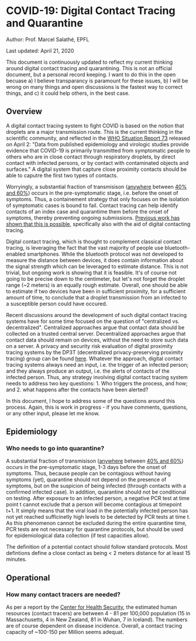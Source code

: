 # COVID-19: Digital Contact Tracing and Quarantine

Author: Prof. Marcel Salathé, EPFL

Last updated: April 21, 2020

This document is continuously updated to reflect my current thinking around digital contact tracing and quarantining. This is not an official document, but a personal record keeping. I want to do this in the open becuase a) I believe transparancy is paramount for these issues, b) I will be wrong on many things and open discussions is the fastest way to correct things, and c) it could help others, in the best case.

## Overview
A digital contact tracing system to fight COVID is based on the notion that droplets are a major transmission route. This is the current thinking in the scientific community, and reflected in the [WHO Situation Report 73](https://www.who.int/docs/default-source/coronaviruse/situation-reports/20200402-sitrep-73-covid-19.pdf?sfvrsn=5ae25bc7_6)  released on April 2: "Data from published epidemiology and virologic studies provide evidence that COVID-19 is primarily transmitted from symptomatic people to others who are in close contact through respiratory droplets, by direct contact with infected persons, or by contact with contaminated objects and surfaces." A digital system that capture close proximity contacts should be able to caputre the first two types of contacts.

Worryingly, a substantial fraction of transmisison ([anywhere](https://www.nature.com/articles/s41591-020-0869-5) between [40% and 60%](https://www.medrxiv.org/content/10.1101/2020.03.05.20031815v1)) occurs in the pre-symptomatic stage, i.e. before the onset of symptoms. Thus, a containement strategy that only focuses on the isolation of symptomatic cases is bound to fail. Contact tracing can help identify contacts of an index case and quarantime them before the onset of symptoms, thereby preventing ongoing submissions. [Previous work has shown that this is possible](https://science.sciencemag.org/content/early/2020/04/09/science.abb6936), specifically also with the aid of digital contacting tracing.

Digital contact tracing, which is thought to complement classical contact tracing, is leveraging the fact that the vast majority of people use bluetooth-enabled smartphones. While the bluetooth protocol was not developed to measure the distance between devices, it does contain information about the signal strength which can be leveraged to estimate distance. This is not trivial, but ongoing work is showing that it is feasible. It's of course not going to be precise down to the centimeter, but let's not forget the droplet range (~2 meters) is an equally rough estimate. Overall, one should be able to estimate if two devices have been in sufficient proximity, for a sufficient amount of time, to conclude that a droplet transmission from an  infected to a susceptible person could have occured.

Recent discussions around the development of such digital contact tracing systems have for some time focused on the question of "centralized vs. decentralized". Centralized approaches argue that contact data should be collected on a trusted central server. Decentralized approaches argue that contact data should remain on devices, without the need to store such data on a server. A privacy and security risk evaluation of digital proximity tracing systems by the DP3T (decentralized privacy-preserving proximity tracing) group can be found [here](https://github.com/DP-3T/documents/blob/master/Security%20analysis/Privacy%20and%20Security%20Attacks%20on%20Digital%20Proximity%20Tracing%20Systems.pdf). Whatever the approach, digital contact tracing systems always need an input, i.e. the trigger of an infected person; and they always produce an output, i.e. the alerts of contacts of the infected person. Thus, any strategy involving digital contact tracing system needs to address two key questions: 1. Who triggers the process, and how; and 2. what happens after the contacts have been alerted?

In this document, I hope to address some of the questions around this process. Again, this is work in progress - if you have  comments, questions, or any other input, please let me know.

## Epidemiology

### Who needs to go into quarantine?
A substantial fraction of transmisison ([anywhere](https://www.nature.com/articles/s41591-020-0869-5) between [40% and 60%](https://www.medrxiv.org/content/10.1101/2020.03.05.20031815v1)) occurs in the pre-symptomatic stage, 1-3 days before the onset of symptoms. Thus, because people can be contagious without having symptoms (yet), quarantine should not depend on the presence of symptoms, but on the suspicion of being infected (through contacts with a confirmed infected case). In addition, quarantine should not be conditional on testing. After exposure to an infected person, a negative PCR test at time point t cannot exclude that a person will become contagious at timepoint t+1. It simply means that the viral load in the potentially infected person has not yet reached sufficinetly high levels to be detected by PCR tests at time t. As this phenomenon cannot be excluded during the entire quarantine time, PCR tests are not necessary for quarantine protocols, but should be used for epidemiological data collection (if test capacities allow).

The definition of a potential contact should follow standard protocols. Most defintions define a close contact as being < 2  meters distance for at least  15 minutes.

## Operational

### How many contact tracers are needed?
As per a report by the [Center for Health Security](https://www.centerforhealthsecurity.org/our-work/pubs_archive/pubs-pdfs/2020/a-national-plan-to-enable-comprehensive-COVID-19-case-finding-and-contact-tracing-in-the-US.pdf), the estimated human resources (contact tracers) are between 4 - 81 per 100,000 population (15 in Massachusetts, 4 in New Zealand, 81 in Wuhan, 7 in Iceland). The numbers are of course dependent on disease incidence. Overall, a contact tracing capacity of ~100-150 per Million seems adequat.
